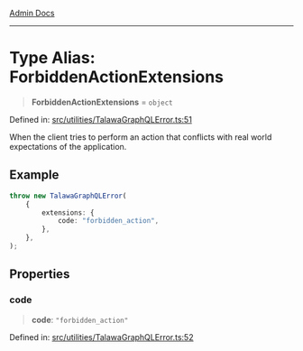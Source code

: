 [Admin Docs](/)

***

# Type Alias: ForbiddenActionExtensions

> **ForbiddenActionExtensions** = `object`

Defined in: [src/utilities/TalawaGraphQLError.ts:51](https://github.com/gautam-divyanshu/talawa-api/blob/7e7d786bbd7356b22a3ba5029601eed88ff27201/src/utilities/TalawaGraphQLError.ts#L51)

When the client tries to perform an action that conflicts with real world expectations of the application.

## Example

```ts
throw new TalawaGraphQLError(
	{
		extensions: {
			code: "forbidden_action",
		},
	},
);
```

## Properties

### code

> **code**: `"forbidden_action"`

Defined in: [src/utilities/TalawaGraphQLError.ts:52](https://github.com/gautam-divyanshu/talawa-api/blob/7e7d786bbd7356b22a3ba5029601eed88ff27201/src/utilities/TalawaGraphQLError.ts#L52)
